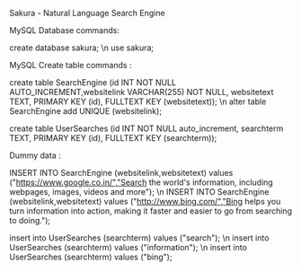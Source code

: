 Sakura - Natural Language Search Engine

MySQL Database commands:

create database sakura; \n
use sakura;

MySQL Create table commands :

create table SearchEngine (id INT NOT NULL AUTO_INCREMENT,websitelink VARCHAR(255) NOT NULL, websitetext TEXT, PRIMARY KEY (id), FULLTEXT KEY (websitetext));   \n
alter table SearchEngine add UNIQUE (websitelink);

create table UserSearches (id INT NOT NULL auto_increment, searchterm TEXT, PRIMARY KEY (id), FULLTEXT KEY (searchterm));

Dummy data : 

INSERT INTO SearchEngine (websitelink,websitetext) values ("https://www.google.co.in/","Search the world's information, including webpages, images, videos and more"); \n
INSERT INTO SearchEngine (websitelink,websitetext) values ("http://www.bing.com/","Bing helps you turn information into action, making it faster and easier to go from searching to doing.");

insert into UserSearches (searchterm) values ("search"); \n
insert into UserSearches (searchterm) values ("information"); \n
insert into UserSearches (searchterm) values ("bing");
